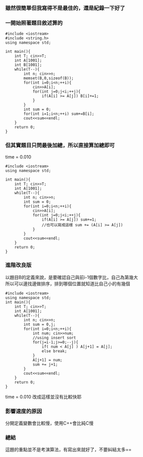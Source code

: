 ### 雖然很簡單但我寫得不是最佳的，還是紀錄一下好了
### 一開始照著題目敘述算的
```
#include <iostream>
#include <string.h>
using namespace std;

int main(){
	int T; cin>>T;
	int A[1001];
	int B[1001];
	while(T--){
		int n; cin>>n;
		memset(B,0,sizeof(B));
		for(int i=0;i<n;++i){
			cin>>A[i];
			for(int j=0;j<i;++j){
				if(A[i] >= A[j]) B[i]+=1;
			}
		}
		int sum = 0;
		for(int i=1;i<n;++i) sum+=B[i];
		cout<<sum<<endl;
	}
	return 0;
}
```

### 但其實題目只問最後加總，所以直接算加總即可
time = 0.010
```
#include <iostream>
using namespace std;

int main(){
	int T; cin>>T;
	int A[1001];
	while(T--){
		int n; cin>>n;
		int sum = 0;
		for(int i=0;i<n;++i){
			cin>>A[i];
			for(int j=0;j<i;++j){
				if(A[i] >= A[j]) sum+=1;
				//也可以寫成這樣 sum += (A[i] >= A[j])
			}
		}
		cout<<sum<<endl;
	}
	return 0;
}
```

### 進階改良版
以題目B的定義來說，是要確認自己與前i-1個數字比，自己為第幾大  
所以可以邊找邊做排序，排到哪個位置就知道比自己小的有幾個  
```
#include <iostream>
using namespace std;
int main(){
	int T; cin>>T;
	int A[1001];
	while(T--){
		int n; cin>>n;
		int sum = 0,j;
		for(int i=0;i<n;++i){
			int num; cin>>num;
			//using insert sort
			for(j=i-1;j>=0;--j){
				if( num < A[j] ) A[j+1] = A[j];
				else break;
			}
			A[j+1] = num;
			sum += j+1;
		}
		cout<<sum<<endl;
	}
	return 0;
}
```
time = 0.010
改成這樣並沒有比較快耶  

### 影響速度的原因
分開定義變數會比較慢，使用C++會比純C慢  

### 總結
這題的重點並不是考演算法，有寫出來就好了，不要糾結太多==  
